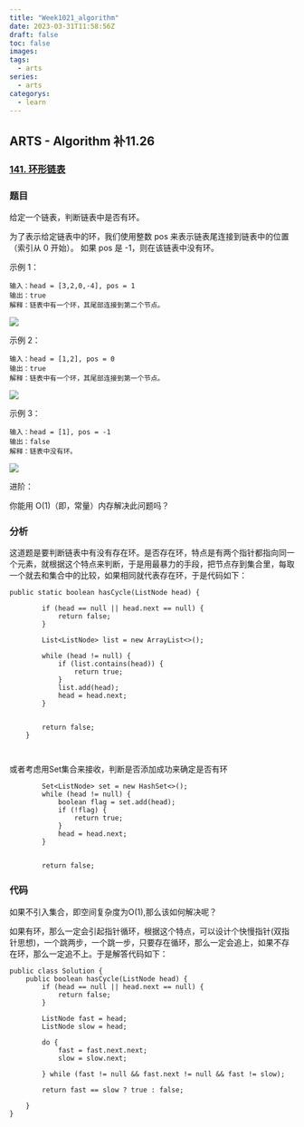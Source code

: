 ```yaml
---
title: "Week1021_algorithm"
date: 2023-03-31T11:58:56Z
draft: false 
toc: false
images:
tags:
  - arts 
series:
  - arts 
categorys:
  - learn 
---
```


## ARTS - Algorithm 补11.26
### [141. 环形链表](https://leetcode-cn.com/problems/linked-list-cycle/)

### 题目
给定一个链表，判断链表中是否有环。

为了表示给定链表中的环，我们使用整数 pos 来表示链表尾连接到链表中的位置（索引从 0 开始）。 如果 pos 是 -1，则在该链表中没有环。

 

示例 1：

```
输入：head = [3,2,0,-4], pos = 1
输出：true
解释：链表中有一个环，其尾部连接到第二个节点。
```

![](https://assets.leetcode-cn.com/aliyun-lc-upload/uploads/2018/12/07/circularlinkedlist.png)

示例 2：

```
输入：head = [1,2], pos = 0
输出：true
解释：链表中有一个环，其尾部连接到第一个节点。
```
![](https://assets.leetcode-cn.com/aliyun-lc-upload/uploads/2018/12/07/circularlinkedlist_test2.png)

示例 3：

```
输入：head = [1], pos = -1
输出：false
解释：链表中没有环。
```
![](https://assets.leetcode-cn.com/aliyun-lc-upload/uploads/2018/12/07/circularlinkedlist_test3.png)

进阶：

你能用 O(1)（即，常量）内存解决此问题吗？

### 分析
这道题是要判断链表中有没有存在环。是否存在环，特点是有两个指针都指向同一个元素，就根据这个特点来判断，于是用最暴力的手段，把节点存到集合里，每取一个就去和集合中的比较，如果相同就代表存在环，于是代码如下：

```
public static boolean hasCycle(ListNode head) {

        if (head == null || head.next == null) {
            return false;
        }

        List<ListNode> list = new ArrayList<>();

        while (head != null) {
            if (list.contains(head)) {
                return true;
            }
            list.add(head);
            head = head.next;
        }


        return false;
    }
    
    
```

或者考虑用Set集合来接收，判断是否添加成功来确定是否有环

```
		Set<ListNode> set = new HashSet<>();
        while (head != null) {
            boolean flag = set.add(head);
            if (!flag) {
                return true;
            }
            head = head.next;
        }


        return false;
```

### 代码

如果不引入集合，即空间复杂度为O(1),那么该如何解决呢？

如果有环，那么一定会引起指针循环，根据这个特点，可以设计个快慢指针(双指针思想)，一个跳两步，一个跳一步，只要存在循环，那么一定会追上，如果不存在环，那么一定追不上。于是解答代码如下：

```
public class Solution {
    public boolean hasCycle(ListNode head) {
        if (head == null || head.next == null) {
            return false;
        }

        ListNode fast = head;
        ListNode slow = head;

        do {
            fast = fast.next.next;
            slow = slow.next;

        } while (fast != null && fast.next != null && fast != slow);

        return fast == slow ? true : false;
        
    }
}
```
